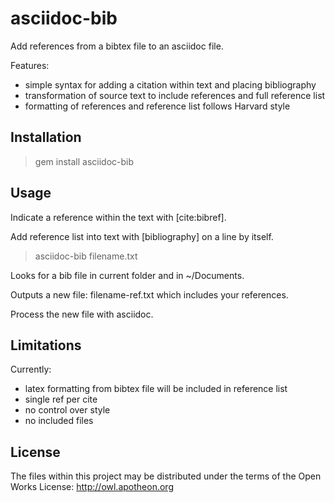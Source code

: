 # asciidoc-bib 

Add references from a bibtex file to an asciidoc file.

Features:

- simple syntax for adding a citation within text and placing bibliography
- transformation of source text to include references and full reference list
- formatting of references and reference list follows Harvard style

## Installation

 > gem install asciidoc-bib

## Usage 

Indicate a reference within the text with [cite:bibref].

Add reference list into text with [bibliography] on a line by itself.

 > asciidoc-bib filename.txt

Looks for a bib file in current folder and in ~/Documents.

Outputs a new file: filename-ref.txt
which includes your references.  

Process the new file with asciidoc.

## Limitations

Currently:

- latex formatting from bibtex file will be included in reference list
- single ref per cite
- no control over style
- no included files

## License

The files within this project may be distributed under the terms of 
the Open Works License: http://owl.apotheon.org

